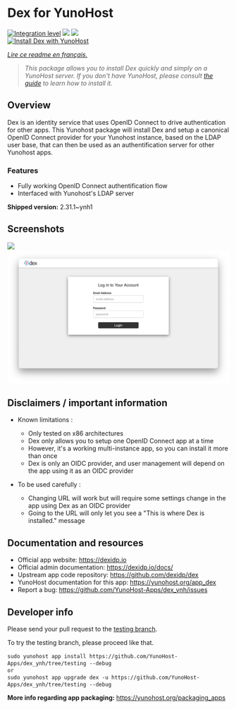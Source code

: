 <!--
N.B.: This README was automatically generated by https://github.com/YunoHost/apps/tree/master/tools/README-generator
It shall NOT be edited by hand.
-->

# Dex for YunoHost

[![Integration level](https://dash.yunohost.org/integration/dex.svg)](https://dash.yunohost.org/appci/app/dex) ![](https://ci-apps.yunohost.org/ci/badges/dex.status.svg) ![](https://ci-apps.yunohost.org/ci/badges/dex.maintain.svg)  
[![Install Dex with YunoHost](https://install-app.yunohost.org/install-with-yunohost.svg)](https://install-app.yunohost.org/?app=dex)

*[Lire ce readme en français.](./README_fr.md)*

> *This package allows you to install Dex quickly and simply on a YunoHost server.
If you don't have YunoHost, please consult [the guide](https://yunohost.org/#/install) to learn how to install it.*

## Overview

Dex is an identity service that uses OpenID Connect to drive authentication for other apps.
This Yunohost package will install Dex and setup a canonical OpenID Connect provider for your Yunohost instance, based on the LDAP user base, that can then be used as an authentification server for other Yunohost apps.

### Features

- Fully working OpenID Connect authentification flow
- Interfaced with Yunohost's LDAP server


**Shipped version:** 2.31.1~ynh1



## Screenshots

![](./doc/screenshots/.DS_Store)
![](./doc/screenshots/Dex_screenshot.png)

## Disclaimers / important information

* Known limitations :
    * Only tested on x86 architectures
    * Dex only allows you to setup one OpenID Connect app at a time
    * However, it's a working multi-instance app, so you can install it more than once
    * Dex is only an OIDC provider, and user management will depend on the app using it as an OIDC provider

* To be used carefully :
    * Changing URL will work but will require some settings change in the app using Dex as an OIDC provider
    * Going to the URL will only let you see a "This is where Dex is installed." message

## Documentation and resources

* Official app website: https://dexidp.io
* Official admin documentation: https://dexidp.io/docs/
* Upstream app code repository: https://github.com/dexidp/dex
* YunoHost documentation for this app: https://yunohost.org/app_dex
* Report a bug: https://github.com/YunoHost-Apps/dex_ynh/issues

## Developer info

Please send your pull request to the [testing branch](https://github.com/YunoHost-Apps/dex_ynh/tree/testing).

To try the testing branch, please proceed like that.
```
sudo yunohost app install https://github.com/YunoHost-Apps/dex_ynh/tree/testing --debug
or
sudo yunohost app upgrade dex -u https://github.com/YunoHost-Apps/dex_ynh/tree/testing --debug
```

**More info regarding app packaging:** https://yunohost.org/packaging_apps